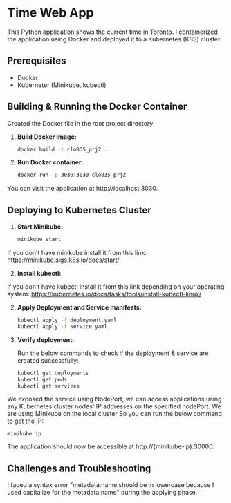 # Time Web App

This Python application shows the current time in Toronto. I containerized the application using Docker and deployed it to a Kubernetes (K8S) cluster.

## Prerequisites

- Docker
- Kuberneter (Minikube, kubectl)

## Building & Running the Docker Container

Created the Docker file in the root project directory

1. **Build Docker image:**

   ```sh
   docker build -t clo835_prj2 .
2. **Run Docker container:**

    ```sh
    docker run -p 3030:3030 clo835_prj2
You can visit the application at http://localhost:3030.

## Deploying to Kubernetes Cluster

1. **Start Minikube:**

    ```sh
    minikube start
If you don't have minikube install it from this link: https://minikube.sigs.k8s.io/docs/start/

2. **Install kubectl:**

If you don't have kubectl install it from this link depending on your operating system: https://kubernetes.io/docs/tasks/tools/install-kubectl-linux/

2. **Apply Deployment and Service manifests:**

    ```sh
    kubectl apply -f deployment.yaml
    kubectl apply -f service.yaml
3. **Verify deployment:**

    Run the below commands to check if the deployment & service are created successfully:

    ```sh
    kubectl get deployments
    kubectl get pods
    kubectl get services
We exposed the service using NodePort, we can access applications using any Kubernetes cluster nodes' IP addresses on the specified nodePort. 
We are using Minikube on the local cluster So you can run the below command to get the IP: 
  
    minikube ip
    
The application should now be accessible at http://{minikube-ip}:30000.

## Challenges and Troubleshooting
    
I faced a syntax error "metadata:name should be in lowercase because I used capitalize for the metadata:name" during the applying phase. 


